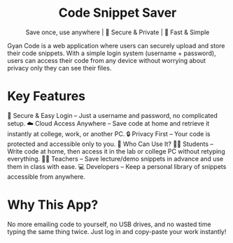 <h1 align="center"> Code Snippet Saver</h1> <p align="center">  Save once, use anywhere | 🔑 Secure & Private | 🚀 Fast & Simple </p>
<p>Gyan Code is a web application where users can securely upload and store their code snippets. With a simple login system (username + password), users can access their code from any device without worrying about privacy only they can see their files.

# Key Features

🔑 Secure & Easy Login – Just a username and password, no complicated setup.
☁️ Cloud Access Anywhere – Save code at home and retrieve it instantly at college, work, or another PC.
🔒 Privacy First – Your code is protected and accessible only to you.
🎯 Who Can Use It?
👨‍🎓 Students – Write code at home, then access it in the lab or college PC without retyping everything.
👩‍🏫 Teachers – Save lecture/demo snippets in advance and use them in class with ease.
💻 Developers – Keep a personal library of snippets accessible from anywhere.

# Why This App?
No more emailing code to yourself, no USB drives, and no wasted time typing the same thing twice. Just log in and copy-paste your work instantly!</p>

